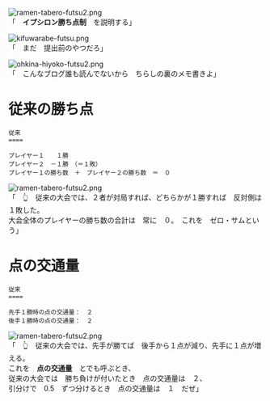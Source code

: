 ![ramen-tabero-futsu2.png](https://crieit.now.sh/upload_images/d27ea8dcfad541918d9094b9aed83e7d61daf8532bbbe.png)  
「　**イプシロン勝ち点制**　を説明する」  

![kifuwarabe-futsu.png](https://crieit.now.sh/upload_images/beaf94b260ae2602ca8cf7f5bbc769c261daf8686dbda.png)  
「　まだ　提出前のやつだろ」  

![ohkina-hiyoko-futsu2.png](https://crieit.now.sh/upload_images/96fb09724c3ce40ee0861a0fd1da563d61daf8a09d9bc.png)  
「　こんなブログ誰も読んでないから　ちらしの裏のメモ書きよ」  

# 従来の勝ち点

```
従来
====

プレイヤー１　　１勝
プレイヤー２　－１勝　（＝１敗）
プレイヤー１の勝ち数　＋　プレイヤー２の勝ち数　＝　０
```

![ramen-tabero-futsu2.png](https://crieit.now.sh/upload_images/d27ea8dcfad541918d9094b9aed83e7d61daf8532bbbe.png)  
「　👆　従来の大会では、２者が対局すれば、どちらかが１勝すれば　反対側は１敗した。  
大会全体のプレイヤーの勝ち数の合計は　常に　０。　これを　ゼロ・サムという」  

# 点の交通量

```
従来
====

先手１勝時の点の交通量：　２
後手１勝時の点の交通量：　２
```

![ramen-tabero-futsu2.png](https://crieit.now.sh/upload_images/d27ea8dcfad541918d9094b9aed83e7d61daf8532bbbe.png)  
「　👆　従来の大会では、先手が勝てば　後手から１点が減り、先手に１点が増える。  
これを　**点の交通量**　とでも呼ぶとき、  
従来の大会では　勝ち負けが付いたとき　点の交通量は　２、  
引分けで　0.5　ずつ分けるとき　点の交通量は　１　だぜ」  




